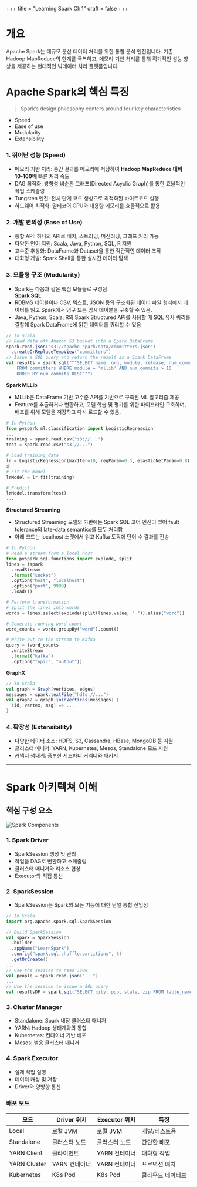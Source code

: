 +++
title = "Learning Spark Ch.1"
draft = false
+++
# 개요
Apache Spark는 대규모 분산 데이터 처리를 위한 통합 분석 엔진입니다. 기존 Hadoop MapReduce의 한계를 극복하고, 메모리 기반 처리를 통해 획기적인 성능 향상을 제공하는 현대적인 빅데이터 처리 플랫폼입니다.

# Apache Spark의 핵심 특징
> Spark’s design philosophy centers around four key characteristics
- Speed
- Ease of use
- Modularity
- Extensibility

### 1. 뛰어난 성능 (Speed)
- 메모리 기반 처리: 중간 결과를 메모리에 저장하여 **Hadoop MapReduce 대비 10-100배** 빠른 처리 속도
- DAG 최적화: 방향성 비순환 그래프(Directed Acyclic Graph)를 통한 효율적인 작업 스케줄링
- Tungsten 엔진: 전체 단계 코드 생성으로 최적화된 바이트코드 실행
- 하드웨어 최적화: 멀티코어 CPU와 대용량 메모리를 효율적으로 활용
### 2. 개발 편의성 (Ease of Use)
- 통합 API: 하나의 API로 배치, 스트리밍, 머신러닝, 그래프 처리 가능
- 다양한 언어 지원: Scala, Java, Python, SQL, R 지원
- 고수준 추상화: DataFrame과 Dataset을 통한 직관적인 데이터 조작
- 대화형 개발: Spark Shell을 통한 실시간 데이터 탐색
### 3. 모듈형 구조 (Modularity)
- Spark는 다음과 같은 핵심 모듈들로 구성됨  
**Spark SQL**
- RDBMS 테이블이나 CSV, 텍스트, JSON 등의 구조화된 데이터 파일 형식에서 데이터를 읽고 Spark에서 영구 또는 임시 테이블을 구축할 수 있음.
- Java, Python, Scala, R의 Spark Structured API를 사용할 때 SQL 유사 쿼리를 결합해 Spark DataFrame에 읽힌 데이터를 쿼리할 수 있음
```scala
// In Scala
// Read data off Amazon S3 bucket into a Spark DataFrame
spark.read.json("s3://apache_spark/data/committers.json")
  .createOrReplaceTempView("committers")
// Issue a SQL query and return the result as a Spark DataFrame
val results = spark.sql("""SELECT name, org, module, release, num_commits
    FROM committers WHERE module = 'mllib' AND num_commits > 10
    ORDER BY num_commits DESC""")
```

**Spark MLLib**
- MLLib은 DataFrame 기반 고수준 API를 기반으로 구축된 ML 알고리즘 제공
- Feature를 추출하거나 변환하고, 모델 학습 및 평가를 위한 파이프라인 구축하며, 배포를 위해 모델을 저장하고 다시 로드할 수 있음.

```python
# In Python
from pyspark.ml.classification import LogisticRegression
...
training = spark.read.csv("s3://...")
test = spark.read.csv("s3://...")

# Load training data
lr = LogisticRegression(maxIter=10, regParam=0.3, elasticNetParam=0.8)
송
# Fit the model
lrModel = lr.fit(training)

# Predict
lrModel.transform(test)
...
```

**Structured Streaming**
- Structured Streaming 모델의 가반에는 Spark SQL 코어 엔진이 있어 fault tolerance와 late-data semantics를 모두 처리함
- 아래 코드는 localhost 소켓에서 읽고 Kafka 토픽에 단어 수 결과를 전송

```python
# In Python
# Read a stream from a local host
from pyspark.sql.functions import explode, split
lines = (spark 
  .readStream
  .format("socket")
  .option("host", "localhost")
  .option("port", 9999)
  .load())

# Perform transformation
# Split the lines into words
words = lines.select(explode(split(lines.value, " ")).alias("word"))

# Generate running word count
word_counts = words.groupBy("word").count()

# Write out to the stream to Kafka
query = (word_counts
  .writeStream 
  .format("kafka") 
  .option("topic", "output"))
```

**GraphX**
```scala
// In Scala
val graph = Graph(vertices, edges)
messages = spark.textFile("hdfs://...")
val graph2 = graph.joinVertices(messages) {
  (id, vertex, msg) => ...
}
```

### 4. 확장성 (Extensibility)
- 다양한 데이터 소스: HDFS, S3, Cassandra, HBase, MongoDB 등 지원
- 클러스터 매니저: YARN, Kubernetes, Mesos, Standalone 모드 지원
- 커넥터 생태계: 풍부한 서드파티 커넥터와 패키지

---

# Spark 아키텍쳐 이해
## 핵심 구성 요소
![Spark Components](/data-processing/spark/spark-components.png)

### 1. Spark Driver
- SparkSession 생성 및 관리
- 작업을 DAG로 변환하고 스케줄링
- 클러스터 매니저와 리소스 협상
- Executor와 직접 통신

### 2. SparkSession
- SparkSession은 Spark의 모든 기능에 대한 단일 통합 진입점
```scala
// In Scala
import org.apache.spark.sql.SparkSession

// Build SparkSession
val spark = SparkSession
  .builder
  .appName("LearnSpark")
  .config("spark.sql.shuffle.partitions", 6)
  .getOrCreate()
...
// Use the session to read JSON 
val people = spark.read.json("...")
...
// Use the session to issue a SQL query
val resultsDF = spark.sql("SELECT city, pop, state, zip FROM table_name")
```

### 3. Cluster Manager
- Standalone: Spark 내장 클러스터 매니저
- YARN: Hadoop 생태계와의 통합
- Kubernetes: 컨테이너 기반 배포
- Mesos: 범용 클러스터 매니저

### 4. Spark Executor
- 실제 작업 실행
- 데이터 캐싱 및 저장
- Driver와 양방향 통신

### 배포 모드
모드| Driver 위치 | Executor 위치 | 특징
-|-|-|-
Local | 로컬 JVM | 로컬 JVM | 개발/테스트용
Standalone | 클러스터 노드 | 클러스터 노드 | 간단한 배포
YARN Client | 클라이언트 | YARN 컨테이너 | 대화형 작업
YARN Cluster | YARN 컨테이너 | YARN 컨테이너 | 프로덕션 배치
Kubernetes | K8s Pod | K8s Pod | 클라우드 네이티브